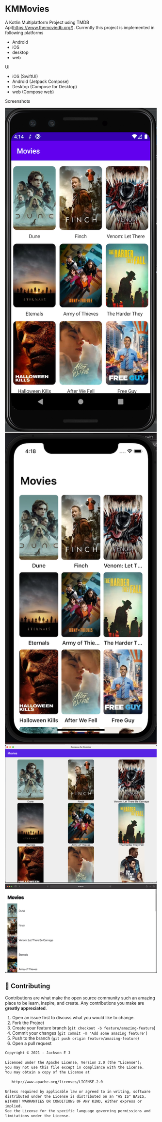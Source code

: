 # KMMovies
A Kotlin Multiplatform Project using TMDB Api(https://www.themoviedb.org/). Currently this project is implemented in following platforms

- Android
- iOS
- desktop
- web

UI
- iOS (SwiftUI)
- Android (Jetpack Compose)
- Desktop (Compose for Desktop)
- web (Compose web)

Screenshots

<img src="https://github.com/jacksonej/KMMovies/raw/master/art/android.png" width="500">
<img src="https://github.com/jacksonej/KMMovies/raw/master/art/ios.png" width="500">
<img src="https://github.com/jacksonej/KMMovies/raw/master/art/desktop.png" width="500">
<img src="https://github.com/jacksonej/KMMovies/raw/master/art/web.png" width="500">


## 🤝 Contributing

Contributions are what make the open source community such an amazing place to be learn, inspire, and create. Any
contributions you make are **greatly appreciated**.

1. Open an issue first to discuss what you would like to change.
1. Fork the Project
1. Create your feature branch (`git checkout -b feature/amazing-feature`)
1. Commit your changes (`git commit -m 'Add some amazing feature'`)
1. Push to the branch (`git push origin feature/amazing-feature`)
1. Open a pull request

```
Copyright © 2021 - Jackson E J

Licensed under the Apache License, Version 2.0 (the "License");
you may not use this file except in compliance with the License.
You may obtain a copy of the License at

   http://www.apache.org/licenses/LICENSE-2.0

Unless required by applicable law or agreed to in writing, software
distributed under the License is distributed on an "AS IS" BASIS,
WITHOUT WARRANTIES OR CONDITIONS OF ANY KIND, either express or implied.
See the License for the specific language governing permissions and
limitations under the License.
